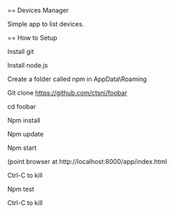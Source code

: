 == Devices Manager

Simple app to list devices.

== How to Setup

Install git

Install node.js

Create a folder called npm in  AppData\Roaming

Git clone https://github.com/ctsni/foobar

cd foobar

Npm install

Npm update

Npm start

(point browser at http://localhost:8000/app/index.html


Ctrl-C to kill

Npm test

Ctrl-C to kill

